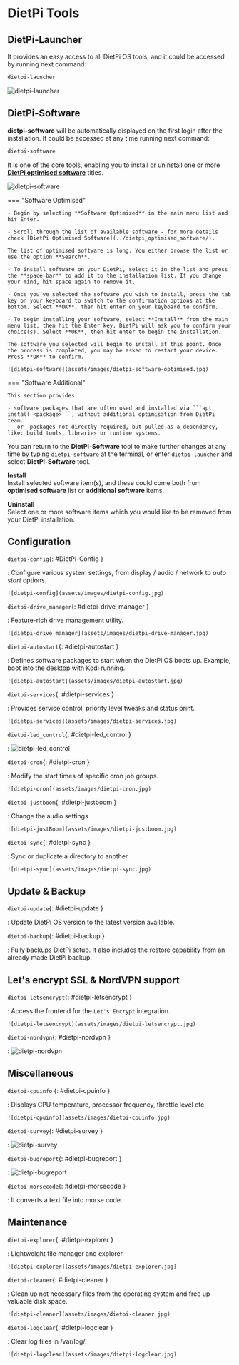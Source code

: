 # DietPi Tools

## DietPi-Launcher

It provides an easy access to all DietPi OS tools, and it could be accessed by running next command:

``` bash
dietpi-launcher
```

![dietpi-launcher](assets/images/dietpi-launcher.jpg)

## DietPi-Software

**dietpi-software** will be automatically displayed on the first login after the installation. It could be accessed at any time running next command:

``` bash
dietpi-software
```

It is one of the core tools, enabling you to install or uninstall one or more [**DietPi optimised software**](../dietpi_optimised_software/) titles.

![dietpi-software](assets/images/dietpi-software.jpg)

=== "Software Optimised"

    - Begin by selecting **Software Optimized** in the main menu list and hit Enter.

    - Scroll through the list of available software - for more details check [DietPi Optimised Software](../dietpi_optimised_software/).

    The list of optimised software is long. You either browse the list or use the option **Search**.

    - To install software on your DietPi, select it in the list and press the **space bar** to add it to the installation list. If you change your mind, hit space again to remove it.

    - Once you’ve selected the software you wish to install, press the tab key on your keyboard to switch to the confirmation options at the bottom. Select **OK**, then hit enter on your keyboard to confirm.

    - To begin installing your software, select **Install** from the main menu list, then hit the Enter key. DietPi will ask you to confirm your choice(s). Select **OK**, then hit enter to begin the installation.

    The software you selected will begin to install at this point. Once the process is completed, you may be asked to restart your device. Press **OK** to confirm.

    ![dietpi-software](assets/images/dietpi-software-optimised.jpg)

=== "Software Additional"

    This section provides:

    - software packages that are often used and installed via ```apt install <package>```, without additional optimisation from DietPi team.
    - _or_ packages not directly required, but pulled as a dependency, like: build tools, libraries or runtime systems.

You can return to the **DietPi-Software** tool to make further changes at any time by typing `dietpi-software` at the terminal, or enter `dietpi-launcher` and select **DietPi-Software** tool.

**Install**  
Install selected software item(s), and these could come both from **optimised software** list or **additional software** items.

**Uninstall**  
Select one or more software items which you would like to be removed from your DietPi installation.

## Configuration

`dietpi-config`{: #DietPi-Config }

: Configure various system settings, from display / audio / network to _auto start_ options.

    ![dietpi-config](assets/images/dietpi-config.jpg)

`dietpi-drive_manager`{: #dietpi-drive_manager }

: Feature-rich drive management utility.

    ![dietpi-drive_manager](assets/images/dietpi-drive-manager.jpg)

`dietpi-autostart`{: #dietpi-autostart }

:    Defines software packages to start when the DietPi OS boots up. Example, boot into the desktop with Kodi running.

    ![dietpi-autostart](assets/images/dietpi-autostart.jpg)

`dietpi-services`{: #dietpi-services }

:    Provides service control, priority level tweaks and status print.

    ![dietpi-services](assets/images/dietpi-services.jpg)

`dietpi-led_control`{: #dietpi-led_control }

:    ![dietpi-led_control](assets/images/dietpi-ledcontrol.jpg)

`dietpi-cron`{: #dietpi-cron }

:    Modify the start times of specific cron job groups.

    ![dietpi-cron](assets/images/dietpi-cron.jpg)

`dietpi-justboom`{: #dietpi-justboom }

:    Change the audio settings

    ![dietpi-justBoom](assets/images/dietpi-justboom.jpg)

`dietpi-sync`{: #dietpi-sync }

:    Sync or duplicate a directory to another

    ![dietpi-sync](assets/images/dietpi-sync.jpg)

## Update & Backup

`dietpi-update`{: #dietpi-update }

:    Update DietPi OS version to the latest version available.

`dietpi-backup`{: #dietpi-backup }

:    Fully backups DietPi setup. It also includes the restore capability from an already made DietPi backup.

## Let's encrypt SSL & NordVPN support

`dietpi-letsencrypt`{: #dietpi-letsencrypt }

:    Access the frontend for the `Let's Encrypt` integration.

    ![dietpi-letsencrypt](assets/images/dietpi-letsencrypt.jpg)

`dietpi-nordvpn`{: #dietpi-nordvpn }

:    ![dietpi-nordvpn](assets/images/dietpi-nordvpn.jpg)

## Miscellaneous

`dietpi-cpuinfo` {: #dietpi-cpuinfo }

:    Displays CPU temperature, processor frequency, throttle level etc.

    ![dietpi-cpuinfo](assets/images/dietpi-cpuinfo.jpg)

`dietpi-survey`{: #dietpi-survey }

:    ![dietpi-survey](assets/images/dietpi-survey.jpg)

`dietpi-bugreport`{: #dietpi-bugreport }

:    ![dietpi-bugreport](assets/images/dietpi-bugreport.jpg)

`dietpi-morsecode`{: #dietpi-morsecode }

:    It converts a text file into morse code.

## Maintenance

`dietpi-explorer`{: #dietpi-explorer }

:    Lightweight file manager and explorer

    ![dietpi-explorer](assets/images/dietpi-explorer.jpg)

`dietpi-cleaner`{: #dietpi-cleaner }

:    Clean up not necessary files from the operating system and free up valuable disk space.

    ![dietpi-cleaner](assets/images/dietpi-cleaner.jpg)

`dietpi-logclear`{: #dietpi-logclear }

:    Clear log files in /var/log/.

    ![dietpi-logclear](assets/images/dietpi-logclear.jpg)
